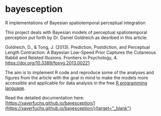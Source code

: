 # bayesception
R implementations of Bayesian spatiotemporal perceptual integration

This project deals with Bayesian models of perceptual spatiotemporal perception put forth by Dr. Daniel Goldreich as desribed in this article:

Goldreich, D., & Tong, J. (2013). Prediction, Postdiction, and Perceptual Length Contraction: A Bayesian Low-Speed Prior Captures the Cutaneous Rabbit and Related Illusions. Frontiers in Psychology, 4. https://doi.org/10.3389/fpsyg.2013.00221

The aim is to implement R code and reproduce some of the analyses and figures from the article with the goal in mind to make the models more accessible and applicable for data analysis in the free [R programming language](https://www.r-project.org/).

Read the detailed documentation here: [https://xaverfuchs.github.io/bayesception/](https://xaverfuchs.github.io/bayesception/){target="_blank"}

